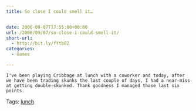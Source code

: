```yaml
---
title: So close I could smell it…


date: 2006-09-07T17:55:08+00:00
url: /2006/09/07/so-close-i-could-smell-it/
short-url:
  - http://bit.ly/fYtb82
categories:
  - Games

---
```

<div class='microid-mailto+http:sha1:90d0ef595343ca75185fd6e154302b1a7bb93e8e'>
  
    I've been playing Cribbage at lunch with a coworker and today, after we have been trading skunks the last couple of days, I had a near-miss at getting double-skunked. Thank goodness I managed those last six points.
  
</div>

<div class="st-post-tags">
  Tags: <a href="http://www.cavort.org/tag/lunch/" title="lunch" rel="tag">lunch</a><br />
</div>